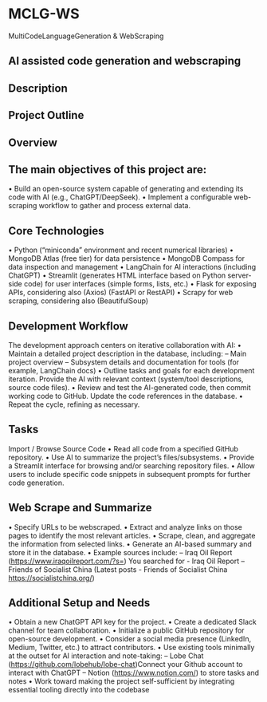 # MCLG-WS
MultiCodeLanguageGeneration &amp; WebScraping
## AI assisted code generation and webscraping
## Description
## Project Outline
## Overview
## The main objectives of this project are:
• Build an open-source system capable of generating and extending its code with AI (e.g., ChatGPT/DeepSeek).
• Implement a configurable web-scraping workflow to gather and process external data.

## Core Technologies
• Python (“miniconda” environment and recent numerical libraries)
• MongoDB Atlas (free tier) for data persistence
• MongoDB Compass for data inspection and management
• LangChain for AI interactions (including ChatGPT)
• Streamlit (generates HTML interface based on Python server-side code) for user interfaces (simple forms, lists, etc.)
• Flask for exposing APIs, considering also (Axios) (FastAPI or RestAPI)
• Scrapy for web scraping, considering also (BeautifulSoup)

## Development Workflow
The development approach centers on iterative collaboration with AI:
• Maintain a detailed project description in the database, including:
  – Main project overview
  – Subsystem details and documentation for tools (for example, LangChain docs)
• Outline tasks and goals for each development iteration. Provide the AI with relevant context (system/tool descriptions, source code files).
• Review and test the AI-generated code, then commit working code to GitHub. Update the code references in the database.
• Repeat the cycle, refining as necessary.

## Tasks
Import / Browse Source Code
• Read all code from a specified GitHub repository.
• Use AI to summarize the project’s files/subsystems.
• Provide a Streamlit interface for browsing and/or searching repository files.
• Allow users to include specific code snippets in subsequent prompts for further code generation.


## Web Scrape and Summarize
• Specify URLs to be webscraped.
• Extract and analyze links on those pages to identify the most relevant articles.
• Scrape, clean, and aggregate the information from selected links.
• Generate an AI-based summary and store it in the database.
• Example sources include:
  – Iraq Oil Report (https://www.iraqoilreport.com/?s=) You searched for - Iraq Oil Report
  – Friends of Socialist China (Latest posts - Friends of Socialist China https://socialistchina.org/)


## Additional Setup and Needs
• Obtain a new ChatGPT API key for the project.
• Create a dedicated Slack channel for team collaboration.
• Initialize a public GitHub repository for open-source development.
• Consider a social media presence (LinkedIn, Medium, Twitter, etc.) to attract contributors.
• Use existing tools minimally at the outset for AI interaction and note-taking:
  – Lobe Chat (https://github.com/lobehub/lobe-chat)Connect your Github account  to interact with ChatGPT
  – Notion (https://www.notion.com/) to store tasks and notes
• Work toward making the project self-sufficient by integrating essential tooling directly into the codebase

